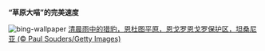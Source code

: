 
**“草原大喵”的完美速度**

![bing-wallpaper](https://www.bing.com/th?id=OHR.CheetahRain_ZH-CN6722375507_1920x1080.jpg)
[清晨雨中的猎豹，恩杜图平原，恩戈罗恩戈罗保护区，坦桑尼亚 (© Paul Souders/Getty Images)](https://www.bing.com/search?q=%E7%8C%8E%E8%B1%B9&amp;form=hpcapt&amp;mkt=zh-cn)
  